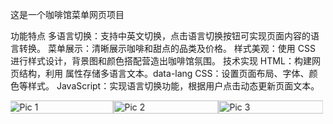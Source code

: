 这是一个咖啡馆菜单网页项目

功能特点
多语言切换：支持中英文切换，点击语言切换按钮可实现页面内容的语言转换。
菜单展示：清晰展示咖啡和甜点的品类及价格。
样式美观：使用 CSS 进行样式设计，背景图和颜色搭配营造出咖啡馆氛围。
技术实现
HTML：构建网页结构，利用 属性存储多语言文本。data-lang
CSS：设置页面布局、字体、颜色等样式。
JavaScript：实现语言切换功能，根据用户点击动态更新页面文本。

<div style="overflow: hidden; width: 100%; height: 400px;">
  <div style="display: flex; animation: slide 10s infinite;">
    <img src="https://raw.githubusercontent.com/your-username/your-repo/main/images/pic1.jpg" alt="Pic 1" style="width: 100%;">
    <img src="https://raw.githubusercontent.com/your-username/your-repo/main/images/pic2.jpg" alt="Pic 2" style="width: 100%;">
    <img src="https://raw.githubusercontent.com/your-username/your-repo/main/images/pic3.jpg" alt="Pic 3" style="width: 100%;">
  </div>
</div>

<style>
  @keyframes slide {
    0% { transform: translateX(0); }
    33% { transform: translateX(-100%); }
    66% { transform: translateX(-200%); }
    100% { transform: translateX(-300%); }
  }
</style>
